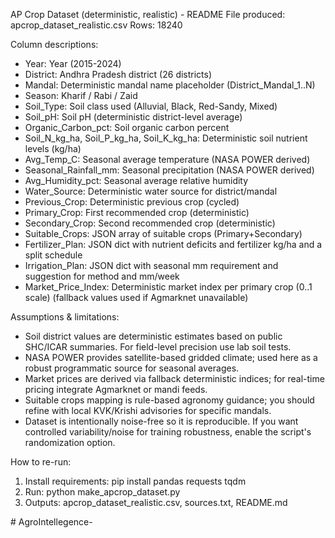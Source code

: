 
AP Crop Dataset (deterministic, realistic) - README
File produced: apcrop_dataset_realistic.csv
Rows: 18240

Column descriptions:
- Year: Year (2015-2024)
- District: Andhra Pradesh district (26 districts)
- Mandal: Deterministic mandal name placeholder (District_Mandal_1..N)
- Season: Kharif / Rabi / Zaid
- Soil_Type: Soil class used (Alluvial, Black, Red-Sandy, Mixed)
- Soil_pH: Soil pH (deterministic district-level average)
- Organic_Carbon_pct: Soil organic carbon percent
- Soil_N_kg_ha, Soil_P_kg_ha, Soil_K_kg_ha: Deterministic soil nutrient levels (kg/ha)
- Avg_Temp_C: Seasonal average temperature (NASA POWER derived)
- Seasonal_Rainfall_mm: Seasonal precipitation (NASA POWER derived)
- Avg_Humidity_pct: Seasonal average relative humidity
- Water_Source: Deterministic water source for district/mandal
- Previous_Crop: Deterministic previous crop (cycled)
- Primary_Crop: First recommended crop (deterministic)
- Secondary_Crop: Second recommended crop (deterministic)
- Suitable_Crops: JSON array of suitable crops (Primary+Secondary)
- Fertilizer_Plan: JSON dict with nutrient deficits and fertilizer kg/ha and a split schedule
- Irrigation_Plan: JSON dict with seasonal mm requirement and suggestion for method and mm/week
- Market_Price_Index: Deterministic market index per primary crop (0..1 scale) (fallback values used if Agmarknet unavailable)

Assumptions & limitations:
- Soil district values are deterministic estimates based on public SHC/ICAR summaries. For field-level precision use lab soil tests.
- NASA POWER provides satellite-based gridded climate; used here as a robust programmatic source for seasonal averages.
- Market prices are derived via fallback deterministic indices; for real-time pricing integrate Agmarknet or mandi feeds.
- Suitable crops mapping is rule-based agronomy guidance; you should refine with local KVK/Krishi advisories for specific mandals.
- Dataset is intentionally noise-free so it is reproducible. If you want controlled variability/noise for training robustness, enable the script's randomization option.

How to re-run:
1. Install requirements: pip install pandas requests tqdm
2. Run: python make_apcrop_dataset.py
3. Outputs: apcrop_dataset_realistic.csv, sources.txt, README.md

#   A g r o I n t e l l e g e n c e -  
 